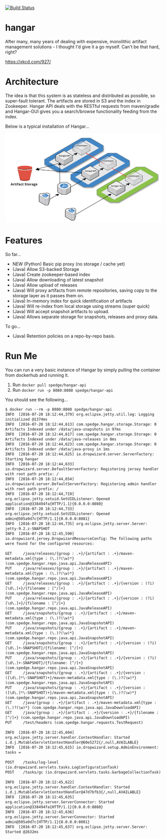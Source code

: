 [![Build Status](https://travis-ci.org/Spedge/hangar.svg?branch=master)](https://travis-ci.org/Spedge/hangar)

# hangar
After many, many years of dealing with expensive, monolithic artifact management solutions - I thought I'd give it a go myself. Can't be that hard, right?

https://xkcd.com/927/

# Architecture

The idea is that this system is as stateless and distributed as possible, so super-fault tolerant. The artifacts are stored in S3 and the index in Zookeeper. Hangar API deals with the RESTful requests from maven/gradle and Hangar-GUI gives you a search/browse functionality feeding from the index.

Below is a typical installation of Hangar...

![Image of Yaktocat](./docs/images/hangar.PNG)

# Features

So far...

* NEW (Python) Basic pip proxy (no storage / cache yet)
* (Java) Allow S3-backed Storage
* (Java) Create zookeeper-based index
* (Java) Allow downloading of latest snapshot
* (Java) Allow upload of releases
* (Java) Will proxy artifacts from remote repositories, saving copy to the storage layer as it passes them on.
* (Java) In-memory index for quick identification of artifacts
* (Java) Will re-index from local storage using streams (super quick)
* (Java) Will accept snapshot artifacts to upload. 
* (Java) Allows separate storage for snapshots, releases and proxy data.

To go...

* (Java) Retention policies on a repo-by-repo basis.

# Run Me

You can run a very basic instance of Hangar by simply pulling the container from dockerhub and running it.

1. Run `docker pull spedge/hangar-api`
2. Run `docker run -p 8080:8080 spedge/hangar-api`

You should see the following...

    $ docker run --rm -p 8080:8080 spedge/hangar-api
    INFO  [2016-07-20 18:12:44,379] org.eclipse.jetty.util.log: Logging initialized @1374ms
    INFO  [2016-07-20 18:12:44,613] com.spedge.hangar.storage.Storage: 0 Artifacts Indexed under /data/java-snapshots in 97ms
    INFO  [2016-07-20 18:12:44,617] com.spedge.hangar.storage.Storage: 0 Artifacts Indexed under /data/java-releases in 0ms
    INFO  [2016-07-20 18:12:44,623] com.spedge.hangar.storage.Storage: 0 Artifacts Indexed under /data/java-proxy in 1ms
    INFO  [2016-07-20 18:12:44,625] io.dropwizard.server.ServerFactory: Starting hangar
    INFO  [2016-07-20 18:12:44,633] io.dropwizard.server.DefaultServerFactory: Registering jersey handler with root path prefix: /
    INFO  [2016-07-20 18:12:44,654] io.dropwizard.server.DefaultServerFactory: Registering admin handler with root path prefix: /
    INFO  [2016-07-20 18:12:44,719] org.eclipse.jetty.setuid.SetUIDListener: Opened application@338494fa{HTTP/1.1}{0.0.0.0:8080}
    INFO  [2016-07-20 18:12:44,733] org.eclipse.jetty.setuid.SetUIDListener: Opened admin@505a9d7c{HTTP/1.1}{0.0.0.0:8081}
    INFO  [2016-07-20 18:12:44,735] org.eclipse.jetty.server.Server: jetty-9.2.z-SNAPSHOT
    INFO  [2016-07-20 18:12:45,590] io.dropwizard.jersey.DropwizardResourceConfig: The following paths were found for the configured resources:

    GET     /java/releases/{group : .+}/{artifact : .+}/maven-metadata.xml{type : (\.)?(\w)*} (com.spedge.hangar.repo.java.api.JavaReleaseAPI)
    PUT     /java/releases/{group : .+}/{artifact : .+}/maven-metadata.xml{type : (\.)?(\w)*} (com.spedge.hangar.repo.java.api.JavaReleaseAPI)
    GET     /java/releases/{group : .+}/{artifact : .+}/{version : (?i)[\d\.]+}/{filename : [^/]+} (com.spedge.hangar.repo.java.api.JavaReleaseAPI)
    PUT     /java/releases/{group : .+}/{artifact : .+}/{version : (?i)[\d\.]+}/{filename : [^/]+} (com.spedge.hangar.repo.java.api.JavaReleaseAPI)
    GET     /java/snapshots/{group : .+}/{artifact : .+}/maven-metadata.xml{type : (\.)?(\w)*} (com.spedge.hangar.repo.java.api.JavaSnapshotAPI)
    PUT     /java/snapshots/{group : .+}/{artifact : .+}/maven-metadata.xml{type : (\.)?(\w)*} (com.spedge.hangar.repo.java.api.JavaSnapshotAPI)
    GET     /java/snapshots/{group : .+}/{artifact : .+}/{version : (?i)[\d\.]+-SNAPSHOT}/{filename: [^/]+} (com.spedge.hangar.repo.java.api.JavaSnapshotAPI)
    PUT     /java/snapshots/{group : .+}/{artifact : .+}/{version : (?i)[\d\.]+-SNAPSHOT}/{filename: [^/]+} (com.spedge.hangar.repo.java.api.JavaSnapshotAPI)
    GET     /java/snapshots/{group : .+}/{artifact : .+}/{version : ([\d\.]*\-SNAPSHOT)+}/maven-metadata.xml{type : (\.)?(\w)*} (com.spedge.hangar.repo.java.api.JavaSnapshotAPI)
    PUT     /java/snapshots/{group : .+}/{artifact : .+}/{version : ([\d\.]*\-SNAPSHOT)+}/maven-metadata.xml{type : (\.)?(\w)*} (com.spedge.hangar.repo.java.api.JavaSnapshotAPI)
    GET     /java/{group : .+}/{artifact : .+}/maven-metadata.xml{type : (\.)?(\w)*} (com.spedge.hangar.repo.java.api.JavaDownloadAPI)
    GET     /java/{group : .+}/{artifact : .+}/{version : .+}/{filename : [^/]+} (com.spedge.hangar.repo.java.api.JavaDownloadAPI)
    PUT     /test/headers (com.spedge.hangar.requests.TestRequest)

    INFO  [2016-07-20 18:12:45,604] org.eclipse.jetty.server.handler.ContextHandler: Started i.d.j.MutableServletContextHandler@60e5272{/,null,AVAILABLE}
    INFO  [2016-07-20 18:12:45,615] io.dropwizard.setup.AdminEnvironment: tasks =

    POST    /tasks/log-level (io.dropwizard.servlets.tasks.LogConfigurationTask)
    POST    /tasks/gc (io.dropwizard.servlets.tasks.GarbageCollectionTask)

    INFO  [2016-07-20 18:12:45,622] org.eclipse.jetty.server.handler.ContextHandler: Started i.d.j.MutableServletContextHandler@47d7bfb3{/,null,AVAILABLE}
    INFO  [2016-07-20 18:12:45,635] org.eclipse.jetty.server.ServerConnector: Started application@338494fa{HTTP/1.1}{0.0.0.0:8080}
    INFO  [2016-07-20 18:12:45,636] org.eclipse.jetty.server.ServerConnector: Started admin@505a9d7c{HTTP/1.1}{0.0.0.0:8081}
    INFO  [2016-07-20 18:12:45,637] org.eclipse.jetty.server.Server: Started @2632ms
